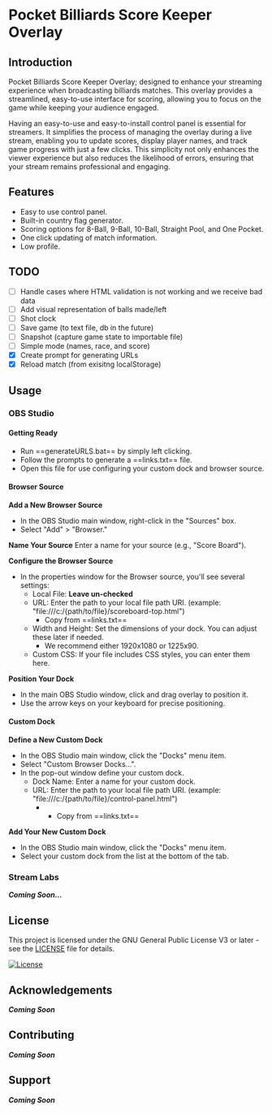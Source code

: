 # Pocket Billiards Score Keeper Overlay

## Introduction

Pocket Billiards Score Keeper Overlay; designed to enhance your streaming experience when broadcasting billiards matches. This overlay provides a streamlined, easy-to-use interface for scoring, allowing you to focus on the game while keeping your audience engaged.

Having an easy-to-use and easy-to-install control panel is essential for streamers. It simplifies the process of managing the overlay during a live stream, enabling you to update scores, display player names, and track game progress with just a few clicks. This simplicity not only enhances the viewer experience but also reduces the likelihood of errors, ensuring that your stream remains professional and engaging.

## Features

- Easy to use control panel.
- Built-in country flag generator.
- Scoring options for 8-Ball, 9-Ball, 10-Ball, Straight Pool, and One Pocket.
- One click updating of match information.
- Low profile.

## TODO

- [ ] Handle cases where HTML validation is not working and we receive bad data
- [ ] Add visual representation of balls made/left
- [ ] Shot clock
- [ ] Save game (to text file, db in the future)
- [ ] Snapshot (capture game state to importable file)
- [ ] Simple mode (names, race, and score)
- [x] Create prompt for generating URLs 
- [x] Reload match (from exisitng localStorage)

## Usage

### OBS Studio

#### Getting Ready
- Run ==generateURLS.bat== by simply left clicking.
- Follow the prompts to generate a ==links.txt== file.
- Open this file for use configuring your custom dock and browser source.

#### Browser Source

**Add a New Browser Source**
- In the OBS Studio main window, right-click in the "Sources" box.
- Select "Add" > "Browser."

**Name Your Source**
Enter a name for your source (e.g., "Score Board").

**Configure the Browser Source**
- In the properties window for the Browser source, you'll see several settings:
  - Local File: **Leave un-checked**
  - URL: Enter the path to your local file path URI. (example: "file:///c:/{path/to/file}/scoreboard-top.html")
    - Copy from ==links.txt==
  - Width and Height: Set the dimensions of your dock. You can adjust these later if needed.
    - We recommend either 1920x1080 or 1225x90.
  - Custom CSS: If your file includes CSS styles, you can enter them here.

**Position Your Dock**
- In the main OBS Studio window, click and drag overlay to position it.
- Use the arrow keys on your keyboard for precise positioning.

#### Custom Dock

**Define a New Custom Dock**
- In the OBS Studio main window, click the "Docks" menu item.
- Select "Custom Browser Docks...".
- In the pop-out window define your custom dock.
  - Dock Name: Enter a name for your custom dock.
  - URL: Enter the path to your local file path URI. (example: "file:///c:/{path/to/file}/control-panel.html")
    - - Copy from ==links.txt==

**Add Your New Custom Dock**
- In the OBS Studio main window, click the "Docks" menu item.
- Select your custom dock from the list at the bottom of the tab.

### Stream Labs
  **_Coming Soon..._**



## License

This project is licensed under the GNU General Public License V3 or later - see the [LICENSE](https://www.gnu.org/licenses/lgpl.html) file for details.

[![License](https://www.gnu.org/graphics/gplv3-or-later.png)](LICENSE)

## Acknowledgements
  **_Coming Soon_**

## Contributing
  **_Coming Soon_**

## Support
  **_Coming Soon_**

